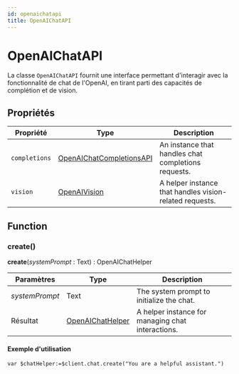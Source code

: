 ```yaml
---
id: openaichatapi
title: OpenAIChatAPI
---
```


# OpenAIChatAPI

La classe `OpenAIChatAPI` fournit une interface permettant d'interagir avec la fonctionnalité de chat de l'OpenAI, en tirant parti des capacités de complétion et de vision.

## Propriétés

| Propriété     | Type                                                    | Description                                                             |
| ------------- | ------------------------------------------------------- | ----------------------------------------------------------------------- |
| `completions` | [OpenAIChatCompletionsAPI](OpenAIChatCompletionsAPI.md) | An instance that handles chat completions requests.     |
| `vision`      | [OpenAIVision](OpenAIVision.md)                         | A helper instance that handles vision-related requests. |

## Function

### create()

**create**(*systemPrompt* : Text) : OpenAIChatHelper

| Paramètres     | Type                                    | Description                                                       |
| -------------- | --------------------------------------- | ----------------------------------------------------------------- |
| *systemPrompt* | Text                                    | The system prompt to initialize the chat.         |
| Résultat       | [OpenAIChatHelper](OpenAIChatHelper.md) | A helper instance for managing chat interactions. |

#### Exemple d'utilisation

```4D
var $chatHelper:=$client.chat.create("You are a helpful assistant.")
```